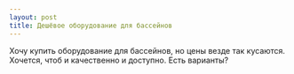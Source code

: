 ```yaml
---
layout: post 
title: Дешёвое оборудование для бассейнов 
--- 
```

Хочу купить оборудование для бассейнов, но цены везде так кусаются. Хочется, чтоб и качественно и доступно. Есть варианты?
